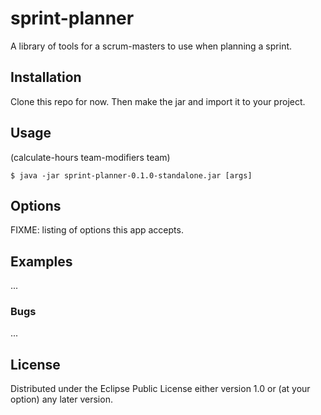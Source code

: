 # sprint-planner

A library of tools for a scrum-masters to use when planning a sprint. 

## Installation

Clone this repo for now.  Then make the jar and import it to your project.

## Usage

(calculate-hours team-modifiers team)

    $ java -jar sprint-planner-0.1.0-standalone.jar [args]

## Options

FIXME: listing of options this app accepts.

## Examples

...

### Bugs

...



## License

Distributed under the Eclipse Public License either version 1.0 or (at
your option) any later version.
